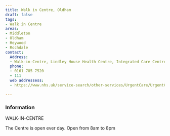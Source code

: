 ```yaml
---
title: Walk in Centre, Oldham
draft: false
tags:
- Walk in Centre
areas:
- Middleton
- Oldham
- Heywood
- Rochdale
contact:
  Address:
  - Walk-in-Centre, Lindley House Health Centre, Integrated Care Centre, New Radlciffe Street, Oldham OL1 1NL   next to the Civic Centre & Bus Station
  phone:
  - 0161 785 7520
  - 111
  web addressess:
  - https://www.nhs.uk/service-search/other-services/UrgentCare/UrgentCareFinder?Location.Id=16197&Location.Name=Oldham%2C%20Greater%20Manchester%2C%20OL1&Location.County=Greater%20Manchester&Location.Postcode=OL1%201&Location.Latitude=53.545&Location.Longitude=-2.119&IsAandE=False&IsPharmacy=False&IsUrgentCare=True&IsOpenNow=False&MileValue=10

---
```

### Information
WALK-IN-CENTRE 

The Centre is open ever day.
Open from 8am to 8pm